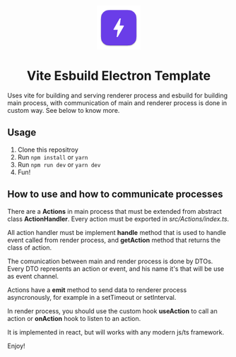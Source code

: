 <p align="center">
  <img src="./resources/icons/icon.png" alt="esbuild: An extremely fast JavaScript bundler">
    <h1 style="text-align:center">Vite Esbuild Electron Template</h1>
</p>

Uses vite for building and serving renderer process and esbuild for building main process, with communication of main and renderer process is done in custom way. See below to know more.

## Usage

1. Clone this repositroy
2. Run `npm install` or `yarn`
3. Run `npm run dev` or `yarn dev`
4. Fun!

## How to use and how to communicate processes

There are a **Actions** in main process that must be extended from abstract class **ActionHandler**. Every action must be exported in _src/Actions/index.ts_.

All action handler must be implement **handle** method that is used to handle event called from render process, and **getAction** method that returns the class of action.

The comunication between main and render process is done by DTOs. Every DTO represents an action or event, and his name it's that will be use as event channel.

Actions have a **emit** method to send data to renderer process asyncronously, for example in a setTimeout or setInterval.

In render process, you should use the custom hook **useAction** to call an action or **onAction** hook to listen to an action.

It is implemented in react, but will works with any modern js/ts framework.

Enjoy!
